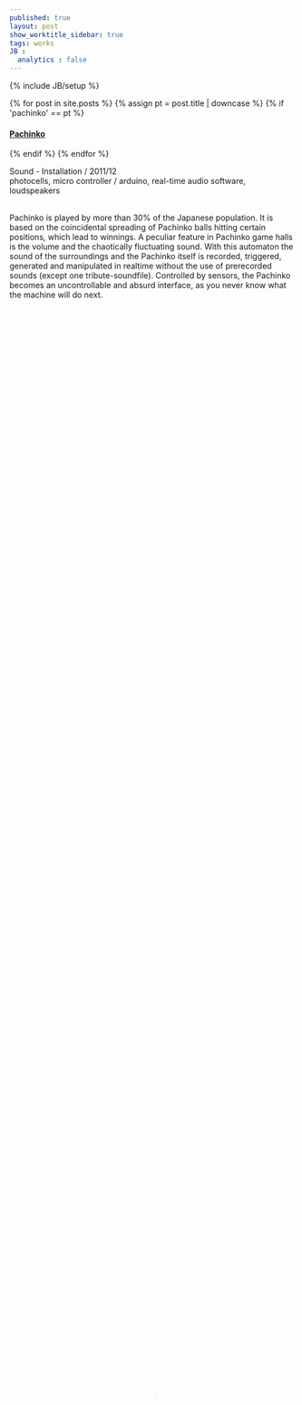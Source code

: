 ```yaml
---
published: true
layout: post
show_worktitle_sidebar: true
tags: works
JB :
  analytics : false
---
```


{% include JB/setup %}


{% for post in site.posts %}
	{% assign pt = post.title | downcase %}
	{% if 'pachinko' == pt %}
<h4><a href="{{ BASE_PATH }}{{ post.url }}">Pachinko</a></h4>
	{% endif %}
{% endfor %}


<p>
Sound - Installation / 2011/12<br />
photocells, micro controller / arduino, real-time audio software, loudspeakers<br /><br />

Pachinko is played by more than 30% of the Japanese population. It is based on the coincidental spreading of Pachinko balls hitting certain positions, which lead to winnings. A peculiar feature in Pachinko game halls is the volume and the chaotically fluctuating sound. With this automaton the sound of the surroundings and the Pachinko itself is recorded, triggered, generated and manipulated in realtime without the use of prerecorded sounds (except one tribute-soundfile). Controlled by sensors, the Pachinko becomes an uncontrollable and absurd interface, as you never know what the machine will do next.<br /><br />
</p>


<video preload="metadata" poster="{{ site.url }}/images/pachinko_poster_small.jpg" width="100%" height="100%" controls>
  <source src="{{ site.url }}/images/pachinko.mp4" type="video/mp4">
</video>

{% comment %}
<iframe width="100%" height="384" frameborder="0" allowfullscreen="" webkitallowfullscreen="" src="http://player.vimeo.com/video/35173457?title=0&amp;byline=0&amp;portrait=0">
</iframe>
{% endcomment %}